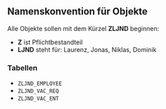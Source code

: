 ## Namenskonvention für Objekte

Alle Objekte sollen mit dem Kürzel **ZLJND** beginnen:

- **Z** ist Pflichtbestandteil
- **LJND** steht für: Laurenz, Jonas, Niklas, Dominik

### Tabellen

- `ZLJND_EMPLOYEE`
- `ZLJND_VAC_REQ`
- `ZLJND_VAC_ENT`
